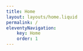 ```yaml
---
title: Home
layout: layouts/home.liquid
permalink: /
eleventyNavigation:
    key: Home
    order: 1
---
```

